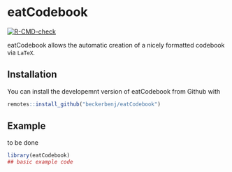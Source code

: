 
# eatCodebook

<!-- badges: start -->
[![R-CMD-check](https://github.com/beckerbenj/eatCodebook/workflows/R-CMD-check/badge.svg)](https://github.com/beckerbenj/eatCodebook/actions)
<!-- badges: end -->

eatCodebook allows the automatic creation of a nicely formatted codebook via `LaTeX`.

## Installation

You can install the developemnt version of eatCodebook from Github with

``` r
remotes::install_github("beckerbenj/eatCodebook")
```

## Example

to be done

``` r
library(eatCodebook)
## basic example code
```

